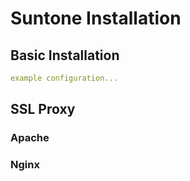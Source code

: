 [//]: # ( vim: set wrap : )

# Suntone Installation

## Basic Installation

```yaml
example configuration...
```

## SSL Proxy

### Apache

### Nginx
